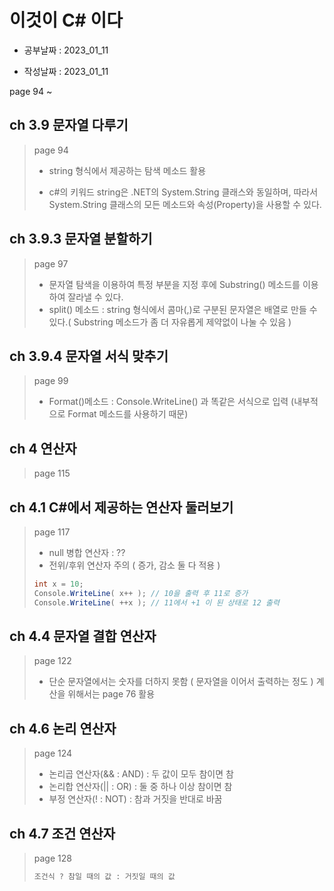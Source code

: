 # 이것이 C# 이다

- 공부날짜 : 2023_01_11

- 작성날짜 : 2023_01_11

page 94 ~ 

## ch 3.9 문자열 다루기
> page 94
> 
> * string 형식에서 제공하는 탐색 메소드 활용
> 
> * c#의 키워드 string은 .NET의 System.String 클래스와 동일하며, 따라서 System.String 클래스의 모든 메소드와 속성(Property)을 사용할 수 있다.

## ch 3.9.3 문자열 분할하기
> page 97
> * 문자열 탐색을 이용하여 특정 부분을 지정 후에 Substring() 메소드를 이용하여 잘라낼 수 있다.
> * split() 메소드 : string 형식에서 콤마(,)로 구분된 문자열은 배열로 만들 수 있다.( Substring 메소드가 좀 더 자유롭게 제약없이 나눌 수 있음 )

## ch 3.9.4 문자열 서식 맞추기
> page 99
>
> * Format()메소드 : Console.WriteLine() 과 똑같은 서식으로 입력 (내부적으로 Format 메소드를 사용하기 때문)

## ch 4 연산자
> page 115

## ch 4.1 C#에서 제공하는 연산자 둘러보기
> page 117
> 
> * null 병합 연산자 : ??
> * 전위/후위 연산자 주의 ( 증가, 감소 둘 다 적용 ) 
> ``` C#
> int x = 10;
> Console.WriteLine( x++ ); // 10을 출력 후 11로 증가
> Console.WriteLine( ++x ); // 11에서 +1 이 된 상태로 12 출력
> ```

## ch 4.4 문자열 결합 연산자
> page 122
> * 단순 문자열에서는 숫자를 더하지 못함 ( 문자열을 이어서 출력하는 정도 ) 계산을 위해서는 page 76 활용

## ch 4.6 논리 연산자
> page 124
>
> * 논리곱 연산자(&& : AND) : 두 값이 모두 참이면 참
> * 논리합 연산자(|| : OR) : 둘 중 하나 이상 참이면 참 
> * 부정 연산자(! : NOT) : 참과 거짓을 반대로 바꿈

## ch 4.7 조건 연산자
> page 128
> 
> ```c#
> 조건식 ? 참일 때의 값 : 거짓일 때의 값
> ```

